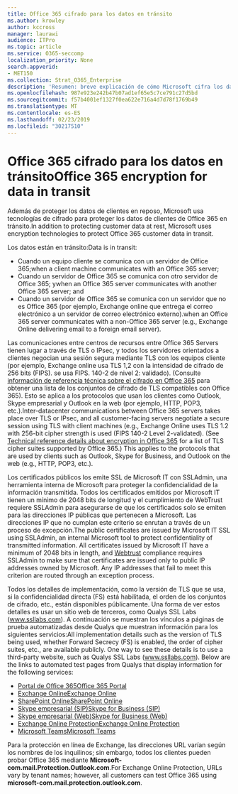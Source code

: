 ```yaml
---
title: Office 365 cifrado para los datos en tránsito
ms.author: krowley
author: kccross
manager: laurawi
audience: ITPro
ms.topic: article
ms.service: O365-seccomp
localization_priority: None
search.appverid:
- MET150
ms.collection: Strat_O365_Enterprise
description: 'Resumen: breve explicación de cómo Microsoft cifra los datos en tránsito.'
ms.openlocfilehash: 987e923e242b47b07ad1ef65e5c7ce791c27d5bd
ms.sourcegitcommit: f57b4001ef1327f0ea622e716a4d7d78f1769b49
ms.translationtype: MT
ms.contentlocale: es-ES
ms.lasthandoff: 02/23/2019
ms.locfileid: "30217510"
---
```

# <a name="office-365-encryption-for-data-in-transit"></a><span data-ttu-id="bfc90-103">Office 365 cifrado para los datos en tránsito</span><span class="sxs-lookup"><span data-stu-id="bfc90-103">Office 365 encryption for data in transit</span></span>

<span data-ttu-id="bfc90-104">Además de proteger los datos de clientes en reposo, Microsoft usa tecnologías de cifrado para proteger los datos de clientes de Office 365 en tránsito.</span><span class="sxs-lookup"><span data-stu-id="bfc90-104">In addition to protecting customer data at rest, Microsoft uses encryption technologies to protect Office 365 customer data in transit.</span></span> 

<span data-ttu-id="bfc90-105">Los datos están en tránsito:</span><span class="sxs-lookup"><span data-stu-id="bfc90-105">Data is in transit:</span></span>
- <span data-ttu-id="bfc90-106">Cuando un equipo cliente se comunica con un servidor de Office 365;</span><span class="sxs-lookup"><span data-stu-id="bfc90-106">when a client machine communicates with an Office 365 server;</span></span>
- <span data-ttu-id="bfc90-107">Cuando un servidor de Office 365 se comunica con otro servidor de Office 365; y</span><span class="sxs-lookup"><span data-stu-id="bfc90-107">when an Office 365 server communicates with another Office 365 server; and</span></span>
- <span data-ttu-id="bfc90-108">Cuando un servidor de Office 365 se comunica con un servidor que no es Office 365 (por ejemplo, Exchange online que entrega el correo electrónico a un servidor de correo electrónico externo).</span><span class="sxs-lookup"><span data-stu-id="bfc90-108">when an Office 365 server communicates with a non-Office 365 server (e.g., Exchange Online delivering email to a foreign email server).</span></span>

<span data-ttu-id="bfc90-p101">Las comunicaciones entre centros de recursos entre Office 365 Servers tienen lugar a través de TLS o IPsec, y todos los servidores orientados a clientes negocian una sesión segura mediante TLS con los equipos cliente (por ejemplo, Exchange online usa TLS 1,2 con la intensidad de cifrado de 256 bits (FIPS). se usa FIPS. 140-2 de nivel 2: validado). (Consulte [información de referencia técnica sobre el cifrado en Office 365](https://support.office.com/article/Technical-reference-details-about-encryption-in-Office-365-862CBE93-4268-4EF9-BA79-277545ECF221) para obtener una lista de los conjuntos de cifrado de TLS compatibles con Office 365). Esto se aplica a los protocolos que usan los clientes como Outlook, Skype empresarial y Outlook en la web (por ejemplo, HTTP, POP3, etc.).</span><span class="sxs-lookup"><span data-stu-id="bfc90-p101">Inter-datacenter communications between Office 365 servers takes place over TLS or IPsec, and all customer-facing servers negotiate a secure session using TLS with client machines (e.g., Exchange Online uses TLS 1.2 with 256-bit cipher strength is used (FIPS 140-2 Level 2-validated). (See [Technical reference details about encryption in Office 365](https://support.office.com/article/Technical-reference-details-about-encryption-in-Office-365-862CBE93-4268-4EF9-BA79-277545ECF221) for a list of TLS cipher suites supported by Office 365.) This applies to the protocols that are used by clients such as Outlook, Skype for Business, and Outlook on the web (e.g., HTTP, POP3, etc.).</span></span>

<span data-ttu-id="bfc90-p102">Los certificados públicos los emite SSL de Microsoft IT con SSLAdmin, una herramienta interna de Microsoft para proteger la confidencialidad de la información transmitida. Todos los certificados emitidos por Microsoft IT tienen un mínimo de 2048 bits de longitud [](http://www.webtrust.org/homepage-documents/item70372.pdf) y el cumplimiento de WebTrust requiere SSLAdmin para asegurarse de que los certificados solo se emiten para las direcciones IP públicas que pertenecen a Microsoft. Las direcciones IP que no cumplan este criterio se enrutan a través de un proceso de excepción.</span><span class="sxs-lookup"><span data-stu-id="bfc90-p102">The public certificates are issued by Microsoft IT SSL using SSLAdmin, an internal Microsoft tool to protect confidentiality of transmitted information. All certificates issued by Microsoft IT have a minimum of 2048 bits in length, and [Webtrust](http://www.webtrust.org/homepage-documents/item70372.pdf) compliance requires SSLAdmin to make sure that certificates are issued only to public IP addresses owned by Microsoft. Any IP addresses that fail to meet this criterion are routed through an exception process.</span></span>

<span data-ttu-id="bfc90-p103">Todos los detalles de implementación, como la versión de TLS que se usa, si la confidencialidad directa (FS) está habilitada, el orden de los conjuntos de cifrado, etc., están disponibles públicamente. Una forma de ver estos detalles es usar un sitio web de terceros, como Qualys SSL Labs (www.ssllabs.com). A continuación se muestran los vínculos a páginas de prueba automatizadas desde Qualys que muestran información para los siguientes servicios:</span><span class="sxs-lookup"><span data-stu-id="bfc90-p103">All implementation details such as the version of TLS being used, whether Forward Secrecy (FS) is enabled, the order of cipher suites, etc., are available publicly. One way to see these details is to use a third-party website, such as Qualys SSL Labs (www.ssllabs.com). Below are the links to automated test pages from Qualys that display information for the following services:</span></span>
- [<span data-ttu-id="bfc90-117">Portal de Office 365</span><span class="sxs-lookup"><span data-stu-id="bfc90-117">Office 365 Portal</span></span>](https://www.ssllabs.com/ssltest/analyze.html?d=portal.office.com&hideResults=on)
- [<span data-ttu-id="bfc90-118">Exchange Online</span><span class="sxs-lookup"><span data-stu-id="bfc90-118">Exchange Online</span></span>](https://www.ssllabs.com/ssltest/analyze.html?d=outlook.office365.com&hideResults=on)
- [<span data-ttu-id="bfc90-119">SharePoint Online</span><span class="sxs-lookup"><span data-stu-id="bfc90-119">SharePoint Online</span></span>](https://www.ssllabs.com/ssltest/analyze.html?d=microsoft-my.sharepoint.com&hideResults=on)
- [<span data-ttu-id="bfc90-120">Skype empresarial (SIP)</span><span class="sxs-lookup"><span data-stu-id="bfc90-120">Skype for Business (SIP)</span></span>](https://www.ssllabs.com/ssltest/analyze.html?d=sipdir.online.lync.com)
- [<span data-ttu-id="bfc90-121">Skype empresarial (Web)</span><span class="sxs-lookup"><span data-stu-id="bfc90-121">Skype for Business (Web)</span></span>](https://www.ssllabs.com/ssltest/analyze.html?d=webdir.online.lync.com&hideResults=on)
- [<span data-ttu-id="bfc90-122">Exchange Online Protection</span><span class="sxs-lookup"><span data-stu-id="bfc90-122">Exchange Online Protection</span></span>](https://ssl-tools.net/mailservers/microsoft-com.mail.protection.outlook.com)
- [<span data-ttu-id="bfc90-123">Microsoft Teams</span><span class="sxs-lookup"><span data-stu-id="bfc90-123">Microsoft Teams</span></span>](https://www.ssllabs.com/ssltest/analyze.html?d=teams.microsoft.com&latest)

<span data-ttu-id="bfc90-124">Para la protección en línea de Exchange, las direcciones URL varían según los nombres de los inquilinos; sin embargo, todos los clientes pueden probar Office 365 mediante **Microsoft-com.mail.Protection.Outlook.com**.</span><span class="sxs-lookup"><span data-stu-id="bfc90-124">For Exchange Online Protection, URLs vary by tenant names; however, all customers can test Office 365 using **microsoft-com.mail.protection.outlook.com**.</span></span>
